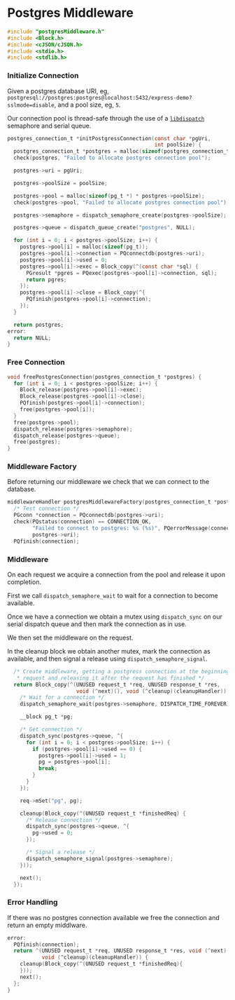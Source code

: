 # Postgres Middleware

```c
#include "postgresMiddleware.h"
#include <Block.h>
#include <cJSON/cJSON.h>
#include <stdio.h>
#include <stdlib.h>
```

### Initialize Connection

Given a postgres database URI, eg, `postgresql://postgres:postgres@localhost:5432/express-demo?sslmode=disable`, and a pool size, eg, `5`.

Our connection pool is thread-safe through the use of a [`libdispatch`](https://apple.github.io/swift-corelibs-libdispatch/tutorial/) semaphore and serial queue.

```c
postgres_connection_t *initPostgressConnection(const char *pgUri,
                                               int poolSize) {
  postgres_connection_t *postgres = malloc(sizeof(postgres_connection_t));
  check(postgres, "Failed to allocate postgres connection pool");

  postgres->uri = pgUri;

  postgres->poolSize = poolSize;

  postgres->pool = malloc(sizeof(pg_t *) * postgres->poolSize);
  check(postgres->pool, "Failed to allocate postgres connection pool");

  postgres->semaphore = dispatch_semaphore_create(postgres->poolSize);

  postgres->queue = dispatch_queue_create("postgres", NULL);

  for (int i = 0; i < postgres->poolSize; i++) {
    postgres->pool[i] = malloc(sizeof(pg_t));
    postgres->pool[i]->connection = PQconnectdb(postgres->uri);
    postgres->pool[i]->used = 0;
    postgres->pool[i]->exec = Block_copy(^(const char *sql) {
      PGresult *pgres = PQexec(postgres->pool[i]->connection, sql);
      return pgres;
    });
    postgres->pool[i]->close = Block_copy(^{
      PQfinish(postgres->pool[i]->connection);
    });
  }

  return postgres;
error:
  return NULL;
}
```

### Free Connection

```c
void freePostgresConnection(postgres_connection_t *postgres) {
  for (int i = 0; i < postgres->poolSize; i++) {
    Block_release(postgres->pool[i]->exec);
    Block_release(postgres->pool[i]->close);
    PQfinish(postgres->pool[i]->connection);
    free(postgres->pool[i]);
  }
  free(postgres->pool);
  dispatch_release(postgres->semaphore);
  dispatch_release(postgres->queue);
  free(postgres);
}
```

### Middleware Factory

Before returning our middleware we check that we can connect to the database.

```c
middlewareHandler postgresMiddlewareFactory(postgres_connection_t *postgres) {
  /* Test connection */
  PGconn *connection = PQconnectdb(postgres->uri);
  check(PQstatus(connection) == CONNECTION_OK,
        "Failed to connect to postgres: %s (%s)", PQerrorMessage(connection),
        postgres->uri);
  PQfinish(connection);
```

### Middleware

On each request we acquire a connection from the pool and release it upon completion.

First we call `dispatch_semaphore_wait` to wait for a connection to become available.

Once we have a connection we obtain a mutex using `dispatch_sync` on our serial dispatch queue and then mark the connection as in use.

We then set the middleware on the request.

In the cleanup block we obtain another mutex, mark the connection as available, and then signal a release using `dispatch_semaphore_signal`.

```c
  /* Create middleware, getting a postgress connection at the beginning of every
   * request and releasing it after the request has finished */
  return Block_copy(^(UNUSED request_t *req, UNUSED response_t *res,
                      void (^next)(), void (^cleanup)(cleanupHandler)) {
    /* Wait for a connection */
    dispatch_semaphore_wait(postgres->semaphore, DISPATCH_TIME_FOREVER);

    __block pg_t *pg;

    /* Get connection */
    dispatch_sync(postgres->queue, ^{
      for (int i = 0; i < postgres->poolSize; i++) {
        if (postgres->pool[i]->used == 0) {
          postgres->pool[i]->used = 1;
          pg = postgres->pool[i];
          break;
        }
      }
    });

    req->mSet("pg", pg);

    cleanup(Block_copy(^(UNUSED request_t *finishedReq) {
      /* Release connection */
      dispatch_sync(postgres->queue, ^{
        pg->used = 0;
      });

      /* Signal a release */
      dispatch_semaphore_signal(postgres->semaphore);
    }));

    next();
  });
```

### Error Handling

If there was no postgres connection available we free the connection and return an empty middlware.

```c
error:
  PQfinish(connection);
  return ^(UNUSED request_t *req, UNUSED response_t *res, void (^next)(),
           void (^cleanup)(cleanupHandler)) {
    cleanup(Block_copy(^(UNUSED request_t *finishedReq){
    }));
    next();
  };
}
```
